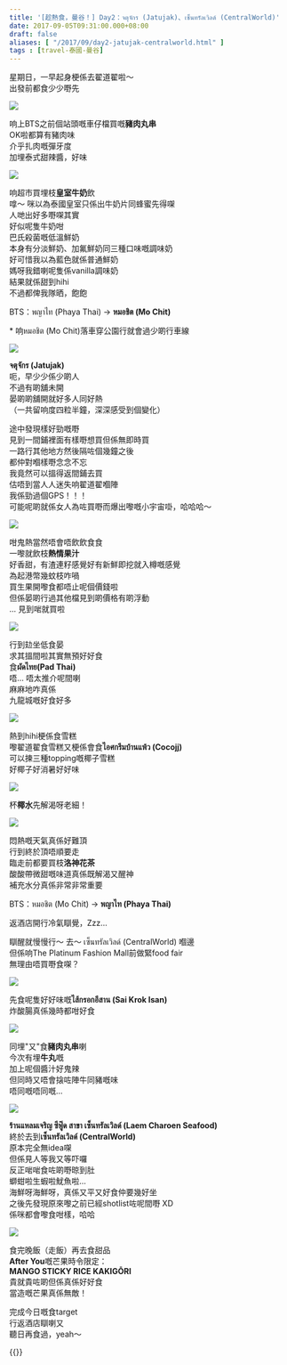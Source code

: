 ```yaml
---
title: '[趁熱食，曼谷！] Day2：จตุจักร (Jatujak)、เซ็นทรัลเวิลด์ (CentralWorld)'
date: 2017-09-05T09:31:00.000+08:00
draft: false
aliases: [ "/2017/09/day2-jatujak-centralworld.html" ]
tags : [travel-泰國-曼谷]
---
```


星期日，一早起身梗係去翟道翟啦～  
出發前都食少少嘢先  

![](https://c1.staticflickr.com/5/4416/36266917720_f027633cb3_z.jpg)

响上BTS之前個站頭嘅車仔檔買嘅**豬肉丸串**  
OK啦都算有豬肉味  
介乎扎肉嘅彈牙度  
加埋泰式甜辣醬，好味  

![](https://c1.staticflickr.com/5/4342/36524398691_bce4867140_z.jpg)

响超市買埋枝**皇室牛奶**飲  
嗱～ 咪以為泰國皇室只係出牛奶片同蜂蜜先得㗎  
人哋出好多嘢㗎其實  
好似呢隻牛奶咁  
巴氏殺菌嘅低溫鮮奶  
本身有分淡鮮奶、加氟鮮奶同三種口味嘅調味奶  
好可惜我以為藍色就係普通鮮奶  
媽呀我錯喇呢隻係vanilla調味奶  
結果就係甜到hihi  
不過都俾我隊晒，飽飽  
  
BTS：พญาไท (Phaya Thai) → **หมอชิต (Mo Chit)**  
  
\* 响หมอชิต (Mo Chit)落車穿公園行就會過少啲行車線  
  

![](https://c1.staticflickr.com/5/4344/36493823152_bd9d074406_z.jpg)

**จตุจักร (Jatujak)**  
呃，早少少係少啲人  
不過有啲舖未開  
晏啲啲舖開就好多人同好熱  
（一共留响度四粒半鐘，深深感受到個變化）  
  
途中發現樣好勁嘅嘢  
見到一間鋪裡面有樣嘢想買但係無即時買  
一路行其他地方然後隔咗個幾鐘之後  
都仲對嗰樣嘢念念不忘  
我竟然可以搵得返間鋪去買  
估唔到當人人迷失响翟道翟嗰陣  
我係勁過個GPS！！！  
可能呢啲就係女人為咗買嘢而爆出嚟嘅小宇宙啩，哈哈哈～  
  
  

![](https://c1.staticflickr.com/5/4344/35828366114_53f74bb7c9_z.jpg)

咁鬼熱當然唔會唔飲飲食食  
一嚟就飲枝**熱情果汁**  
好香甜，有渣連籽感覺好有新鮮即挖就入樽嘅感覺  
為起港幣幾蚊枝咋喎  
買生果開嚟食都唔止呢個價錢啦  
但係晏啲行過其他檔見到啲價格有啲浮動  
... 見到啱就買啦  

![](https://c1.staticflickr.com/5/4413/36493822712_fc788da33c_z.jpg)

行到攰坐低食晏  
求其搵間啦其實無預好好食  
食**ผัดไทย(Pad Thai)**  
唔... 唔太推介呢間喇  
麻麻地咋真係  
九龍城嘅好食好多  

![](https://c1.staticflickr.com/5/4370/36493823532_a60c9c4550_z.jpg)

熱到hihi梗係食雪糕  
嚟翟道翟食雪糕又梗係會食**ไอศกรีมบ้านแพ้ว (Cocojj)**  
可以揀三種topping嘅椰子雪糕  
好椰子好消暑好好味  

![](https://c1.staticflickr.com/5/4331/36267207340_31c6a83730_z.jpg)

杯**椰水**先解渴呀老細！  

![](https://c1.staticflickr.com/5/4426/36267206780_65bf0a75c3_z.jpg)

悶熱嘅天氣真係好難頂  
行到終於頂唔順要走  
臨走前都要買枝**洛神花茶**  
酸酸帶微甜嘅味道真係既解渴又醒神  
補充水分真係非常非常重要  
  
BTS：หมอชิต (Mo Chit) → **พญาไท (Phaya Thai)**  
  
返酒店開行冷氣瞓覺，Zzz...  
  
瞓醒就慢慢行～ 去～ เซ็นทรัลเวิลด์ (CentralWorld) 嗰邊  
但係响The Platinum Fashion Mall前做緊food fair  
無理由唔買嘢食㗎？  

![](https://c1.staticflickr.com/5/4426/35854180453_b5076e2eae_z.jpg)

先食呢隻好好味嘅**ไส้กรอกอีสาน (Sai Krok Isan)**  
炸酸腸真係幾時都咁好食  

![](https://c1.staticflickr.com/5/4409/35828632834_07e16336ab_z.jpg)

同埋"又"食**豬肉丸串**喇  
今次有埋**牛丸**嘅  
加上呢個醬汁好鬼辣  
但同時又唔會搇咗陣牛同豬嘅味  
唔同嘅唔同嘅...  

![](https://c1.staticflickr.com/5/4349/36267646970_7675982ecd_z.jpg)

**ร้านแหลมเจริญ ซีฟู๊ด สาขา เซ็นทรัลเวิลด์ (Laem Charoen Seafood)**  
終於去到**เซ็นทรัลเวิลด์ (CentralWorld)**  
原本完全無idea㗎  
但係見人等我又等吓囉  
反正啱啱食咗啲嘢晾到肚  
螄蚶啦生蝦啦魷魚啦...  
海鮮呀海鮮呀，真係又平又好食仲要幾好坐  
之後先發現原來嚟之前已經shotlist咗呢間嘢 XD  
係咪都會嚟食咁樣，哈哈  

![](https://c1.staticflickr.com/5/4399/36267727430_6f20bcf38c_z.jpg)

食完晚飯（走飯）再去食甜品  
**After You**嘅芒果時令限定：  
**MANGO STICKY RICE KAKIGŌRI**  
貴就貴咗啲但係真係好好食  
當造嘅芒果真係無敵！  
  
  
完成今日嘅食target  
行返酒店瞓喇又  
聽日再食過，yeah～  
  
  

{{<bangkok>}}
